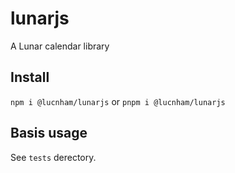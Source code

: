 # lunarjs
A Lunar calendar library

## Install
`npm i @lucnham/lunarjs` or `pnpm i @lucnham/lunarjs`

## Basis usage
See `tests` derectory.
